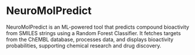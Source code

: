 # NeuroMolPredict
 NeuroMolPredict is an ML-powered tool that predicts compound bioactivity from SMILES strings using a Random Forest Classifier. It fetches targets from the ChEMBL database, processes data, and displays bioactivity probabilities, supporting chemical research and drug discovery.
